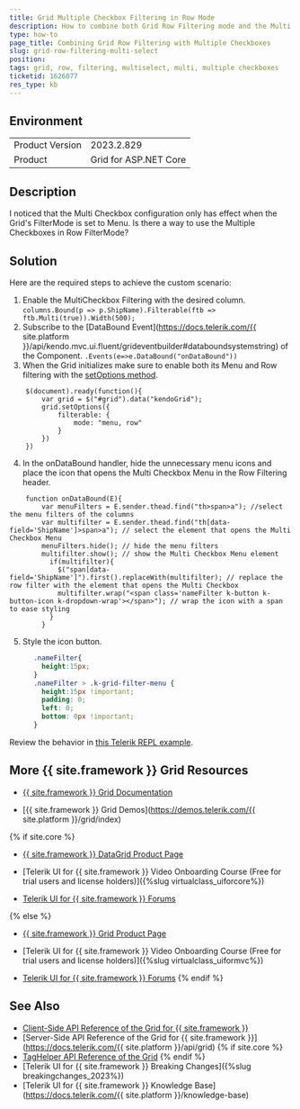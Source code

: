 ```yaml
---
title: Grid Multiple Checkbox Filtering in Row Mode
description: How to combine both Grid Row Filtering mode and the Multi Checkbox configuration available for the Menu.
type: how-to
page_title: Combining Grid Row Filtering with Multiple Checkboxes
slug: grid-row-filtering-multi-select
position: 
tags: grid, row, filtering, multiselect, multi, multiple checkboxes
ticketid: 1626077
res_type: kb
---
```


## Environment
<table>
    <tbody>
        <tr>
            <td>Product Version</td>
            <td>2023.2.829</td>
        </tr>
        <tr>
            <td>Product</td>
            <td>Grid for ASP.NET Core</td>
        </tr>
    </tbody>
</table>


## Description
I noticed that the Multi Checkbox configuration only has effect when the Grid's FilterMode is set to Menu. Is there a way to use the Multiple Checkboxes in Row FilterMode?

## Solution

Here are the required steps to achieve the custom scenario:

1. Enable the MultiCheckbox Filtering with the desired column.
``` columns.Bound(p => p.ShipName).Filterable(ftb => ftb.Multi(true)).Width(500); ```
2. Subscribe to the [DataBound Event](https://docs.telerik.com/{{ site.platform }}/api/kendo.mvc.ui.fluent/grideventbuilder#databoundsystemstring) of the Component.
``` .Events(e=>e.DataBound("onDataBound")) ```
3. When the Grid initializes make sure to enable both its Menu and Row filtering with the [setOptions method](https://docs.telerik.com/kendo-ui/api/javascript/ui/grid/methods/setoptions).
```
    $(document).ready(function(){
        var grid = $("#grid").data("kendoGrid");
        grid.setOptions({
            filterable: {
                mode: "menu, row"
            }
        })
    })
```

4. In the onDataBound handler, hide the unnecessary menu icons and place the icon that opens the Multi Checkbox Menu in the Row Filtering header. 
```
    function onDataBound(E){
        var menuFilters = E.sender.thead.find("th>span>a"); //select the menu filters of the columns
        var multifilter = E.sender.thead.find("th[data-field='ShipName']>span>a"); // select the element that opens the Multi Checkbox Menu
        menuFilters.hide(); // hide the menu filters
        multifilter.show(); // show the Multi Checkbox Menu element
          if(multifilter){
            $("span[data-field='ShipName']").first().replaceWith(multifilter); // replace the row filter with the element that opens the Multi Checkbox
            multifilter.wrap("<span class='nameFilter k-button k-button-icon k-dropdown-wrap'></span>"); // wrap the icon with a span to ease styling
          }
        }
```
5. Style the icon button.
```CSS
      .nameFilter{
        height:15px;
      }
      .nameFilter > .k-grid-filter-menu {
        height:15px !important;
        padding: 0;
        left: 0;
        bottom: 0px !important;
      }
```

Review the behavior in [this Telerik REPL example](https://netcorerepl.telerik.com/mHPuuguw58YRe9JU26).

## More {{ site.framework }} Grid Resources

* [{{ site.framework }} Grid Documentation](/html-helpers/data-management/grid/overview)

* [{{ site.framework }} Grid Demos](https://demos.telerik.com/{{ site.platform }}/grid/index)

{% if site.core %}
* [{{ site.framework }} DataGrid Product Page](https://www.telerik.com/aspnet-core-ui/grid)

* [Telerik UI for {{ site.framework }} Video Onboarding Course (Free for trial users and license holders)]({%slug virtualclass_uiforcore%})

* [Telerik UI for {{ site.framework }} Forums](https://www.telerik.com/forums/aspnet-core-ui)

{% else %}
* [{{ site.framework }} Grid Product Page](https://www.telerik.com/aspnet-mvc/grid)

* [Telerik UI for {{ site.framework }} Video Onboarding Course (Free for trial users and license holders)]({%slug virtualclass_uiformvc%})

* [Telerik UI for {{ site.framework }} Forums](https://www.telerik.com/forums/aspnet-mvc)
{% endif %}

## See Also
* [Client-Side API Reference of the Grid for {{ site.framework }}](https://docs.telerik.com/kendo-ui/api/javascript/ui/grid)
* [Server-Side API Reference of the Grid for {{ site.framework }}](https://docs.telerik.com/{{ site.platform }}/api/grid)
{% if site.core %}
* [TagHelper API Reference of the Grid](https://docs.telerik.com/aspnet-core/api/taghelpers/grid)
{% endif %}
* [Telerik UI for {{ site.framework }} Breaking Changes]({%slug breakingchanges_2023%})
* [Telerik UI for {{ site.framework }} Knowledge Base](https://docs.telerik.com/{{ site.platform }}/knowledge-base)